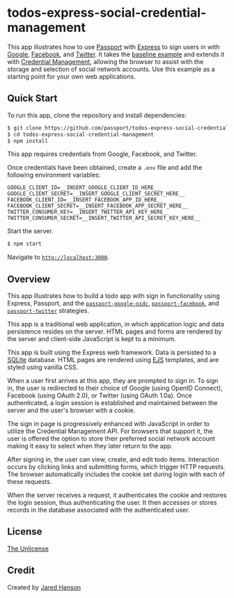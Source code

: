 # todos-express-social-credential-management

This app illustrates how to use [Passport](https://www.passportjs.org/) with
[Express](https://expressjs.com/) to sign users in with [Google](https://www.google.com/),
[Facebook](https://www.facebook.com/), and [Twitter](https://twitter.com/).  It
takes the [baseline example](https://github.com/passport/todos-express-social)
and extends it with [Credential Management](https://www.w3.org/TR/credential-management-1/),
allowing the browser to assist with the storage and selection of social network
accounts.  Use this example as a starting point for your own web applications.

## Quick Start

To run this app, clone the repository and install dependencies:

```bash
$ git clone https://github.com/passport/todos-express-social-credential-management.git
$ cd todos-express-social-credential-management
$ npm install
```

This app requires credentials from Google, Facebook, and Twitter.

Once credentials have been obtained, create a `.env` file and add the following
environment variables:

```
GOOGLE_CLIENT_ID=__INSERT_GOOGLE_CLIENT_ID_HERE__
GOOGLE_CLIENT_SECRET=__INSERT_GOOGLE_CLIENT_SECRET_HERE__
FACEBOOK_CLIENT_ID=__INSERT_FACEBOOK_APP_ID_HERE__
FACEBOOK_CLIENT_SECRET=__INSERT_FACEBOOK_APP_SECRET_HERE__
TWITTER_CONSUMER_KEY=__INSERT_TWITTER_API_KEY_HERE__
TWITTER_CONSUMER_SECRET=__INSERT_TWITTER_API_SECRET_KEY_HERE__
```

Start the server.

```bash
$ npm start
```

Navigate to [`http://localhost:3000`](http://localhost:3000).

## Overview

This app illustrates how to build a todo app with sign in functionality using
Express, Passport, and the [`passport-google-oidc`](https://www.passportjs.org/packages/passport-google-oidc/),
[`passport-facebook`](https://www.passportjs.org/packages/passport-facebook/),
and [`passport-twitter`](https://www.passportjs.org/packages/passport-twitter/)
strategies.

This app is a traditional web application, in which application logic and data
persistence resides on the server.  HTML pages and forms are rendered by the
server and client-side JavaScript is kept to a minimum.

This app is built using the Express web framework.  Data is persisted to a
[SQLite](https://www.sqlite.org/) database.  HTML pages are rendered using [EJS](https://ejs.co/)
templates, and are styled using vanilla CSS.

When a user first arrives at this app, they are prompted to sign in.  To sign
in, the user is redirected to their choice of Google (using OpenID Connect),
Facebook (using OAuth 2.0), or Twitter (using OAuth 1.0a).  Once authenticated,
a login session is established and maintained between the server and the user's
browser with a cookie.

The sign in page is progressively enhanced with JavaScript in order to utilize
the Credential Management API.  For browsers that support it, the user is offered
the option to store their preferred social network account making it easy to
select when they later return to the app.

After signing in, the user can view, create, and edit todo items.  Interaction
occurs by clicking links and submitting forms, which trigger HTTP requests.
The browser automatically includes the cookie set during login with each of
these requests.

When the server receives a request, it authenticates the cookie and restores the
login session, thus authenticating the user.  It then accesses or stores records
in the database associated with the authenticated user.

## License

[The Unlicense](https://opensource.org/licenses/unlicense)

## Credit

Created by [Jared Hanson](https://www.jaredhanson.me/)
